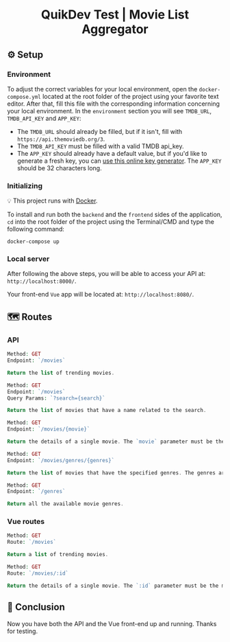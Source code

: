 <h1 align="center">
  QuikDev Test | Movie List Aggregator
</h1>

## :gear: Setup

### Environment

To adjust the correct variables for your local environment, open the `docker-compose.yml` located at the root folder of the project using your favorite text editor. After that, fill this file with the corresponding information concerning your local environment. In the `environment` section you will see `TMDB_URL`, `TMDB_API_KEY` and `APP_KEY`:

- The `TMDB_URL` should already be filled, but if it isn't, fill with `https://api.themoviedb.org/3`.
- The `TMDB_API_KEY` must be filled with a valid TMDB api_key.
- The `APP_KEY` should already have a default value, but if you'd like to generate a fresh key, you can [use this online key generator](http://www.unit-conversion.info/texttools/random-string-generator/). The `APP_KEY` should be 32 characters long.

### Initializing

:bulb: This project runs with [Docker](https://www.docker.com/).

To install and run both the `backend` and the `frontend` sides of the application, `cd` into the root folder of the project using the Terminal/CMD and type the following command: 
 
```
docker-compose up
``` 

### Local server

After following the above steps, you will be able to access your API at: `http://localhost:8000/`.

Your front-end `Vue` app will be located at: `http://localhost:8080/`.

## :world_map: Routes

### API

```php
Method: GET
Endpoint: `/movies`

Return the list of trending movies.
```

```php
Method: GET
Endpoint: `/movies`
Query Params: `?search={search}`

Return the list of movies that have a name related to the search.
```

```php
Method: GET
Endpoint: `/movies/{movie}`

Return the details of a single movie. The `movie` parameter must be the movie `id`.
```

```php
Method: GET
Endpoint: `/movies/genres/{genres}`

Return the list of movies that have the specified genres. The genres are separated by comma. For example: `http://localhost:8000/movies/genres/28,14`.
```

```php
Method: GET
Endpoint: `/genres`

Return all the available movie genres.
```

### Vue routes

```php
Method: GET
Route: `/movies`

Return a list of trending movies.
```

```php
Method: GET
Route: `/movies/:id`

Return the details of a single movie. The `:id` parameter must be the movie `id`.
```

## :checkered_flag: Conclusion

Now you have both the API and the Vue front-end up and running. Thanks for testing.